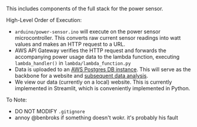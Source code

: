 This includes components of the full stack for the power sensor.

High-Level Order of Execution:
- `arduino/power-sensor.ino` will execute on the power sensor microcontroller. This converts raw current sensor readings into watt values and makes an HTTP request to a URL.
- AWS API Gateway verifies the HTTP request and forwards the accompanying power usage data to the lambda function, executing `lambda_handler()` in `lambda/lambda_function.py`
- Data is uploaded to an [AWS Postgres DB instance](https://aws.amazon.com/rds/aurora/postgresql-features/). This will serve as the backbone for a website and [subsequent data analysis](https://www.youtube.com/watch?v=27axs9dO7AE).
- We view our data (currently on a local) website. This is currently implemented in Streamlit, which is conveniently implemented in Python.

To Note:
- DO NOT MODIFY `.gitignore`
- annoy @benbroks if something doesn't wokr. it's probably his fault